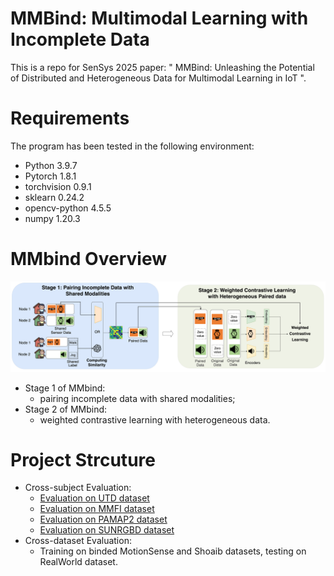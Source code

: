 # MMBind: Multimodal Learning with Incomplete Data
This is a repo for SenSys 2025 paper: " MMBind: Unleashing the Potential of Distributed and Heterogeneous Data for Multimodal Learning in IoT ".

# Requirements
The program has been tested in the following environment: 
* Python 3.9.7
* Pytorch 1.8.1
* torchvision 0.9.1
* sklearn 0.24.2
* opencv-python 4.5.5
* numpy 1.20.3

# MMbind Overview
<p align="center" >
	<img src="https://github.com/nesl/multimodal-bind/blob/main/mmbind-overview.png" width="700">
</p>

* Stage 1 of MMbind: 
	* pairing incomplete data with shared modalities;
* Stage 2 of MMbind: 
	*  weighted contrastive learning with heterogeneous data.

# Project Strcuture
* Cross-subject Evaluation:
  * [Evaluation on UTD dataset](https://github.com/nesl/multimodal-bind/blob/main/UTD/UTD-README.md)
  * [Evaluation on MMFI dataset](https://github.com/nesl/multimodal-bind/tree/main/MMFI)
  * [Evaluation on PAMAP2 dataset](https://github.com/nesl/multimodal-bind/blob/main/PAMAP2/PAMAP2-README.md)
  * [Evaluation on SUNRGBD dataset](https://github.com/nesl/multimodal-bind/tree/main/SUN_RGBD_Main)
* Cross-dataset Evaluation:
  * Training on binded MotionSense and Shoaib datasets, testing on RealWorld dataset.


